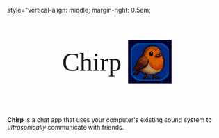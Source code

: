 style="vertical-align: middle; margin-right: 0.5em;
<link
  href="https://fonts.googleapis.com/css2?family=Pacifico&display=swap"
  rel="stylesheet"
/>
<div align="center"><p style="verticle-align: middle;font-family: 'Pacifico', cursive; font-size: 60px;"> Chirp
<img src="./assets/icon.png" alt="chirp" width="100" height="100" style="vertical-align: middle; margin-bottom: 15px;">
</p></div>

**Chirp** is a chat app that uses your computer's existing sound system to _ultrasonically_ communicate with friends. 
